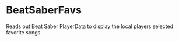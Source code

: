 # BeatSaberFavs
Reads out Beat Saber PlayerData to display the local players selected favorite songs.

